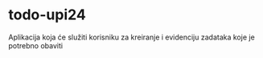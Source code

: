 # todo-upi24
Aplikacija koja će služiti korisniku za kreiranje i evidenciju zadataka koje je potrebno obaviti
